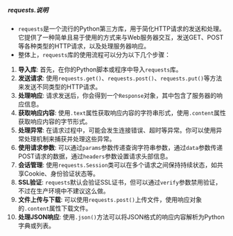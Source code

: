 ##### requests.说明
- `requests`是一个流行的Python第三方库，用于简化HTTP请求的发送和处理。它提供了一种简单且易于使用的方式来与Web服务器交互，发送GET、POST等各种类型的HTTP请求，以及处理服务器响应。
- 整体上，`requests`库的使用流程可以分为以下几个步骤：
1. **导入库**: 首先，在你的Python脚本或程序中导入`requests`库。
2. **发送请求**: 使用`requests.get()`、`requests.post()`、`requests.put()`等方法来发送不同类型的HTTP请求。
3. **处理响应**: 请求发送后，你会得到一个`Response`对象，其中包含了服务器的响应信息。
4. **获取响应内容**: 使用`.text`属性获取响应内容的字符串形式，使用`.content`属性获取响应内容的字节形式。
5. **处理异常**: 在请求过程中，可能会发生连接错误、超时等异常。你可以使用异常处理机制来捕获并处理这些异常。
6. **使用请求参数**: 可以通过`params`参数传递查询字符串参数，通过`data`参数传递POST请求的数据，通过`headers`参数设置请求头部信息。
7. **会话管理**: 使用`requests.Session`类可以在多个请求之间保持持续状态，如共享Cookie、身份验证状态等。
8. **SSL验证**: `requests`默认会验证SSL证书，但可以通过`verify`参数禁用验证，不过在生产环境中不建议这么做。
9. **文件上传与下载**: 可以使用`requests.post()`上传文件，使用响应对象的`.content`属性下载文件。
10. **处理JSON响应**: 使用`.json()`方法可以将JSON格式的响应内容解析为Python字典或列表。

